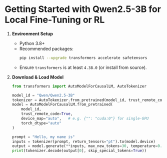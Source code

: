 # Getting Started with Qwen2.5-3B for Local Fine-Tuning or RL

1. **Environment Setup**

   - Python 3.8+
   - Recommended packages:
     ```bash
     pip install --upgrade transformers accelerate safetensors
     ```
   - Ensure `transformers` is at least `4.38.0` (or install from source).

2. **Download & Load Model**

   ```python
   from transformers import AutoModelForCausalLM, AutoTokenizer

   model_id = "Qwen/Qwen2.5-3B"
   tokenizer = AutoTokenizer.from_pretrained(model_id, trust_remote_code=True)
   model = AutoModelForCausalLM.from_pretrained(
       model_id,
       trust_remote_code=True,
       device_map="auto",   # e.g. {"": "cuda:0"} for single-GPU
       torch_dtype="auto"
   )

   prompt = "Hello, my name is"
   inputs = tokenizer(prompt, return_tensors="pt").to(model.device)
   output = model.generate(**inputs, max_new_tokens=30, temperature=0.3)
   print(tokenizer.decode(output[0], skip_special_tokens=True))
   ```
